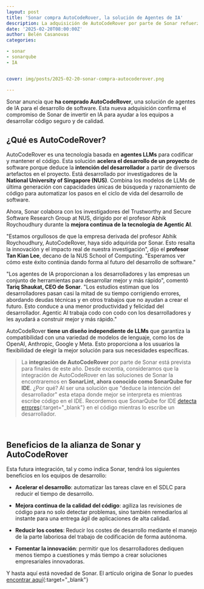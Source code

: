 ```yaml
---
layout: post
title: 'Sonar compra AutoCodeRover, la solución de Agentes de IA'
description: La adquisición de AutoCodeRover por parte de Sonar refuerza su compromisión de ayudar a los desarrolladores con funcionalidades de IA. 
date: '2025-02-20T08:00:00Z'
author: Belén Casanovas
categories:

- sonar
- sonarqube
- IA


cover: img/posts/2025-02-20-sonar-compra-autocoderover.png

---
```


Sonar anuncia que **ha comprado AutoCodeRover**, una solución de agentes de IA para el desarrollo de software. Esta nueva adquisición confirma el compromiso de Sonar de invertir en IA para ayudar a los equipos a desarrollar código seguro y de calidad.

<h2>¿Qué es AutoCodeRover?</h2>

AutoCodeRover es una tecnología basada en **agentes LLMs** para codificar y mantener el código. Esta solución **acelera el desarrollo de un proyecto** de software porque deduce la **intención del desarrollador** a partir de diversos artefactos en el proyecto. Está desarrollado por investigadores de la **National University of Singapore (NUS)**. Combina los modelos de LLMs de última generación con capacidades únicas de búsqueda y razonamiento de código para automatizar los pasos en el ciclo de vida del desarrollo de software.

Ahora, Sonar colabora con los investigadores del Trustworthy and Secure Software Research Group at NUS, dirigido por el profesor Abhik Roychoudhury durante la **mejora continua de la tecnología de Agentic AI**. 

"Estamos orgullosos de que la empresa derivada del profesor Abhik Roychoudhury, AutoCodeRover, haya sido adquirida por Sonar. Esto resalta la innovación y el impacto real de nuestra investigación", dijo el **profesor Tan Kian Lee**, decano de la NUS School of Computing. "Esperamos ver cómo este éxito continúa dando forma al futuro del desarrollo de software."

"Los agentes de IA proporcionan a los desarrolladores y las empresas un conjunto de herramientas para desarrollar mejor y más rápido", comentó **Tariq Shaukat, CEO de Sonar**. "Los estudios estiman que los desarrolladores pasan casi la mitad de su tiempo corrigiendo errores, abordando deudas técnicas y en otros trabajos que no ayudan a crear el futuro. Esto conduce a una menor productividad y felicidad del desarrollador. Agentic AI trabaja codo con codo con los desarrolladores y les ayudará a construir mejor y más rápido."

AutoCodeRover **tiene un diseño independiente de LLMs** que garantiza la compatibilidad con una variedad de modelos de lenguaje, como los de OpenAI, Anthropic, Google y Meta. Esto proporciona a los usuarios la flexibilidad de elegir la mejor solución para sus necesidades específicas. 

>La **integración de AutoCodeRover** por parte de Sonar está prevista para finales de este año. Desde excentia, consideramos que la integración de AutoCodeRover en las soluciones de Sonar la encontraremos en **SonarLint, ahora conocido como SonarQube for IDE**. ¿Por qué? Al ser una solución que "deduce la intención del desarrollador" esta etapa donde mejor se interpreta es mientras escribe código en el IDE. Recordemos que SonarQube for IDE [detecta errores](/sonarlint.html){:target="_blank"} en el código mientras lo escribe un desarrollador. 

<br>
<h2>Beneficios de la alianza de Sonar y AutoCodeRover</h2>

Esta futura integración, tal y como indica Sonar, tendrá los siguientes beneficios en los equipos de desarrollo: 

- **Acelerar el desarrollo**: automatizar las tareas clave en el SDLC para reducir el tiempo de desarrollo. <br>

- **Mejora continua de la calidad del código**: agiliza las revisiones de código para no solo detectar problemas, sino también remediarlos al instante para una entrega ágil de aplicaciones de alta calidad. <br>

- **Reducir los costes**: Reducir los costes de desarrollo mediante el manejo de la parte laboriosa del trabajo de codificación de forma autónoma. <br>

- **Fomentar la innovación**: permitir que los desarrolladores dediquen menos tiempo a cuestiones y más tiempo a crear soluciones empresariales innovadoras. <br>


Y hasta aquí está novedad de Sonar. El artículo origina de Sonar lo puedes [encontrar aquí](https://www.sonarsource.com/company/press-releases/sonar-acquires-autocoderover-to-supercharge-developers-with-ai-agents/){:target="_blank"}

